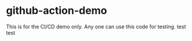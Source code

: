 # github-action-demo
This is for the CI/CD demo only. Any one can use this code for testing.
test
test
